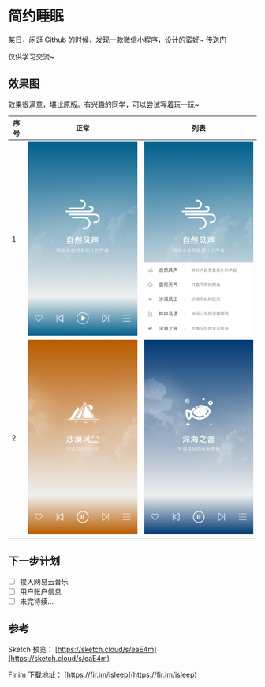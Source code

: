 # 简约睡眠

某日，闲逛 Github 的时候，发现一款微信小程序，设计的蛮好~  [传送门](https://github.com/shajinyang/BeautyAudio)

仅供学习交流~

## 效果图

效果很满意，堪比原版。有兴趣的同学，可以尝试写着玩一玩~

| 序号 | 正常                        | 列表                        |
| ---- | --------------------------- | --------------------------- |
| 1    | ![](./docs/WechatIMG33.png) | ![](./docs/WechatIMG34.png) |
| 2    | ![](./docs/WechatIMG35.png) | ![](./docs/WechatIMG36.png) |

## 下一步计划

- [ ] 接入网易云音乐
- [ ] 用户账户信息
- [ ] 未完待续...

## 参考

Sketch 预览： [https://sketch.cloud/s/eaE4m](https://sketch.cloud/s/eaE4m)

Fir.im 下载地址： [https://fir.im/isleep](https://fir.im/isleep)

